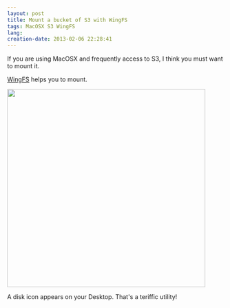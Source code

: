 ```yaml
---
layout: post
title: Mount a bucket of S3 with WingFS
tags: MacOSX S3 WingFS
lang:
creation-date: 2013-02-06 22:28:41
---
```


If you are using MacOSX and frequently access to S3,
I think you must want to mount it.

[WingFS][WingFS] helps you to mount.

  [WingFS]: http://www.archiware.com/techblog/?p=161

<img width='460px' src='https://s3-ap-northeast-1.amazonaws.com/tmtk75.github.com/2012-02-06/WingFS.png'/>

A disk icon appears on your Desktop.
That's a teriffic utility!
